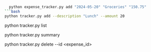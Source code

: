```bash
  python expense_tracker.py add "2024-05-20" "Groceries" "150.75"
```bash 
python tracker.py add --description "Lunch" --amount 20

```
python tracker.py list


python tracker.py summary


python tracker.py delete --id <expense_id>
